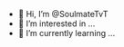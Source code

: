 - 👋 Hi, I’m @SoulmateTvT
- 👀 I’m interested in ...
- 🌱 I’m currently learning ...
<!---
SoulmateTvT/SoulmateTvT is a ✨ special ✨ repository because its `README.md` (this file) appears on your GitHub profile.
You can click the Preview link to take a look at your changes.
--->
